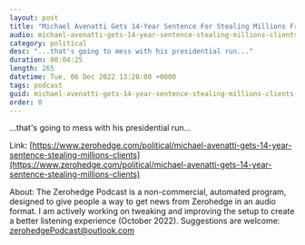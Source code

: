 ```yaml
---
layout: post
title: "Michael Avenatti Gets 14-Year Sentence For Stealing Millions From Clients"
audio: michael-avenatti-gets-14-year-sentence-stealing-millions-clients-0
category: political
desc: "...that's going to mess with his presidential run..."
duration: 00:04:25
length: 265
datetime: Tue, 06 Dec 2022 13:20:00 +0000
tags: podcast
guid: michael-avenatti-gets-14-year-sentence-stealing-millions-clients-0
order: 0
---
```

...that's going to mess with his presidential run...

Link: [https://www.zerohedge.com/political/michael-avenatti-gets-14-year-sentence-stealing-millions-clients](https://www.zerohedge.com/political/michael-avenatti-gets-14-year-sentence-stealing-millions-clients)

About: The Zerohedge Podcast is a non-commercial, automated program, designed to give people a way to get news from Zerohedge in an audio format.  I am actively working on tweaking and improving the setup to create a better listening experience (October 2022).  Suggestions are welcome: [zerohedgePodcast@outlook.com](mailto:zerohedgePodcast@outlook.com)